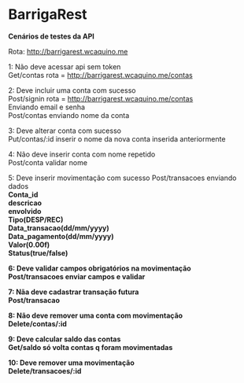 # BarrigaRest

<b>Cenários de testes da API</b>

Rota: http://barrigarest.wcaquino.me

1: Não deve acessar api sem token
<br>Get/contas rota = http://barrigarest.wcaquino.me/contas

2: Deve incluir uma conta com sucesso
<br>Post/signin rota = http://barrigarest.wcaquino.me/contas
<br>Enviando email e senha
<br>Post/contas enviando nome da conta 

3: Deve alterar conta com sucesso
<br>Put/contas/:id inserir o nome da nova conta inserida anteriormente

4: Não deve inserir conta com nome repetido
<br>Post/conta validar nome

5: Deve inserir movimentação com sucesso
Post/transacoes enviando dados<br>
<b>Conta_id
<br>descricao
<br>envolvido
<br>Tipo(DESP/REC)
<br>Data_transacao(dd/mm/yyyy)
<br>Data_pagamento(dd/mm/yyyy)
<br>Valor(0.00f)
<br>Status(true/false)<b>

6: Deve validar campos obrigatórios na movimentação
<br>Post/transacoes enviar campos e validar 

7: Nãa deve cadastrar transação futura
<br>Post/transacao

8: Não deve remover uma conta com movimentação
<br>Delete/contas/:id 

9: Deve calcular saldo das contas
<br>Get/saldo só volta contas q foram movimentadas

10: Deve remover uma movimentação
<br>Delete/transacoes/:id


